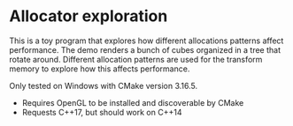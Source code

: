 # Allocator exploration

This is a toy program that explores how different allocations patterns affect performance.  The demo renders a bunch of cubes organized in a tree that rotate around.  Different allocation patterns are used for the transform memory to explore how this affects performance.


Only tested on Windows with CMake version 3.16.5.  
* Requires OpenGL to be installed and discoverable by CMake
* Requests C++17, but should work on C++14 